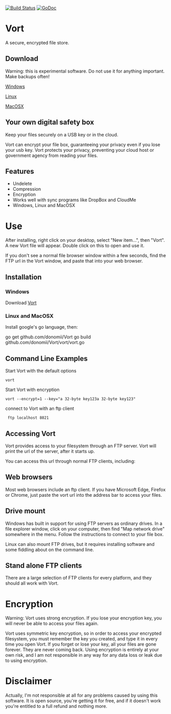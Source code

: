 [![Build Status](https://travis-ci.org/donomii/vort.svg?branch=master)](https://travis-ci.org/donomii/vort)
[![GoDoc](https://godoc.org/github.com/donomii/vort?status.svg)](https://godoc.org/github.com/donomii/vort)

# Vort

A secure, encrypted file store.

## Download

Warning:  this is experimental software.  Do not use it for anything important.  Make backups often!

[Windows](https://github.com/donomii/Vort/releases)

[Linux](https://github.com/donomii/Vort/releases)

[MacOSX](https://github.com/donomii/Vort/releases)

## Your own digital safety box

Keep your files securely on a USB key or in the cloud. 

Vort can encrypt your file box, guaranteeing your privacy even if you lose your usb key.  Vort protects your privacy, preventing your cloud host or government agency from reading your files.

## Features

* Undelete
* Compression
* Encryption
* Works well with sync programs like DropBox and CloudMe
* Windows, Linux and MacOSX

# Use

After installing, right click on your desktop, select "New item...", then "Vort".  A new Vort file will appear.  Double click on this to open and use it.

If you don't see a normal file browser window within a few seconds, find the FTP url in the Vort window, and paste that into your web browser.

## Installation

### Windows

Download [Vort](https://github.com/donomii/Vort/releases)

### Linux and MacOSX

Install google's go language, then:

go get github.com/donomii/Vort
go build github.com/donomii/Vort/vort/vort.go


## Command Line Examples

Start Vort with the default options

    vort

Start Vort with encryption

    vort --encrypt=1 --key="a 32-byte key123a 32-byte key123"
    
 connect to Vort with an ftp client
 
     ftp localhost 8021

## Accessing Vort

Vort provides access to your filesystem through an FTP server. Vort will print the url of the server, after it starts up.

You can access this url through normal FTP clients, including:

## Web browsers

Most web browsers include an ftp client. If you have Microsoft Edge, Firefox or Chrome, just paste the vort url into the address bar to access your files.

## Drive mount

Windows has built in support for using FTP servers as ordinary drives. In a file explorer window, click on your computer, then find "Map network drive" somewhere in the menu. Follow the instructions to connect to your file box.

Linux can also mount FTP drives, but it requires installing software and some fiddling about on the command line.

## Stand alone FTP clients

There are a large selection of FTP clients for every platform, and they should all work with Vort.

# Encryption

Warning: Vort uses strong encryption. If you lose your encryption key, you will never be able to access your files again.

Vort uses symmetric key encryption, so in order to access your encrypted filesystem, you must remember the key you created, and type it in every time you open Vort. If you forget or lose your key, all your files are gone forever. They are never coming back. Using encryption is entirely at your own risk, and I am not responsible in any way for any data loss or leak due to using encryption.

# Disclaimer

Actually, I'm not responsible at all for any problems caused by using this software. It is open source, you're getting it for free, and if it doesn't work you're entitled to a full refund and nothing more.
